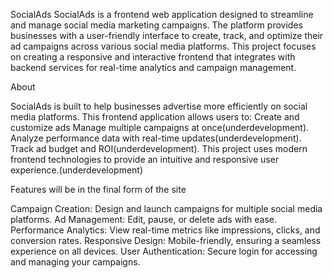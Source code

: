 SocialAds 
SocialAds is a frontend web application designed to streamline and manage social media marketing campaigns. The platform provides businesses with a user-friendly interface to create, track, and optimize their ad campaigns across various social media platforms. This project focuses on creating a responsive and interactive frontend that integrates with backend services for real-time analytics and campaign management.

About

SocialAds is built to help businesses advertise more efficiently on social media platforms. This frontend application allows users to:
Create and customize ads
Manage multiple campaigns at once(underdevelopment).
Analyze performance data with real-time updates(underdevelopment).
Track ad budget and ROI(underdevelopment).
This project uses modern frontend technologies to provide an intuitive and responsive user experience.(underdevelopment)

Features will be in the final form of the site

Campaign Creation: Design and launch campaigns for multiple social media platforms.
Ad Management: Edit, pause, or delete ads with ease.
Performance Analytics: View real-time metrics like impressions, clicks, and conversion rates.
Responsive Design: Mobile-friendly, ensuring a seamless experience on all devices.
User Authentication: Secure login for accessing and managing your campaigns.
